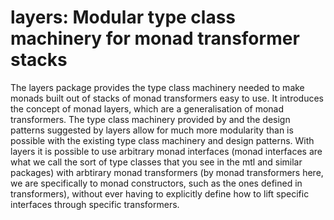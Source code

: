 layers: Modular type class machinery for monad transformer stacks
=================================================================

The layers package provides the type class machinery needed to make monads built out of stacks of monad
transformers easy to use. It introduces the concept of monad layers, which are a generalisation of monad
transformers. The type class machinery provided by and the design patterns suggested by layers allow for
much more modularity than is possible with the existing type class machinery and design patterns.
With layers it is possible to use arbitrary monad interfaces (monad interfaces are what we call the sort
of type classes that you see in the mtl and similar packages) with arbtirary monad transformers
(by monad transformers here, we are specifically to monad constructors, such as the ones defined
in transformers), without ever having to explicitly define how to lift specific interfaces through
specific transformers.
